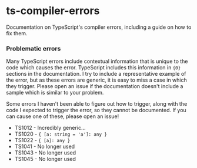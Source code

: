 # ts-compiler-errors

Documentation on TypeScript's compiler errors, including a guide on how to fix them.

### Problematic errors

Many TypeScript errors include contextual information that is unique to the code which causes the error. TypeScript includes this information in `{0}` sections in the documentation. I try to include a representative example of the error, but as these errors are generic, it is easy to miss a case in which they trigger. Please open an issue if the documentation doesn't include a sample which is similar to your problem.

Some errors I haven't been able to figure out how to trigger, along with the code I expected to trigger the error, so they cannot be documented. If you can cause one of these, please open an issue!

- TS1012 - Incredibly generic...
- TS1020 - `{ [a: string = 'a']: any }`
- TS1022 - `{ [a]: any }`
- TS1041 - No longer used
- TS1043 - No longer used
- TS1045 - No longer used
